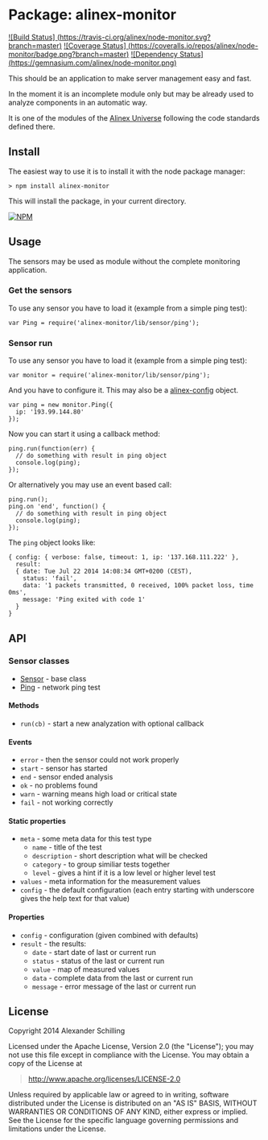 Package: alinex-monitor
=================================================

[![Build Status] (https://travis-ci.org/alinex/node-monitor.svg?branch=master)](https://travis-ci.org/alinex/node-monitor)
[![Coverage Status] (https://coveralls.io/repos/alinex/node-monitor/badge.png?branch=master)](https://coveralls.io/r/alinex/node-monitor?branch=master)
[![Dependency Status] (https://gemnasium.com/alinex/node-monitor.png)](https://gemnasium.com/alinex/node-monitor)

This should be an application to make server management easy and fast.

In the moment it is an incomplete module only but may be already used to
analyze components in an automatic way.

It is one of the modules of the [Alinex Universe](http://alinex.github.io/node-alinex)
following the code standards defined there.


Install
-------------------------------------------------

The easiest way to use it is to install it with the node package manager:

    > npm install alinex-monitor

This will install the package, in your current directory.

[![NPM](https://nodei.co/npm/alinex-monitor.png?downloads=true&stars=true)](https://nodei.co/npm/alinex-monitor/)


Usage
-------------------------------------------------

The sensors may be used as module without the complete monitoring application.

### Get the sensors

To use any sensor you have to load it (example from a simple ping test):

    var Ping = require('alinex-monitor/lib/sensor/ping');


### Sensor run

To use any sensor you have to load it (example from a simple ping test):

    var monitor = require('alinex-monitor/lib/sensor/ping');

And you have to configure it. This may also be a
[alinex-config](http://alinex.github.io/node-config) object.

    var ping = new monitor.Ping({
      ip: '193.99.144.80'
    });

Now you can start it using a callback method:

    ping.run(function(err) {
      // do something with result in ping object
      console.log(ping);
    });

Or alternatively you may use an event based call:

    ping.run();
    ping.on 'end', function() {
      // do something with result in ping object
      console.log(ping);
    });

The `ping` object looks like:

    { config: { verbose: false, timeout: 1, ip: '137.168.111.222' },
      result:
      { date: Tue Jul 22 2014 14:08:34 GMT+0200 (CEST),
        status: 'fail',
        data: '1 packets transmitted, 0 received, 100% packet loss, time 0ms',
        message: 'Ping exited with code 1'
      }
    }


API
-------------------------------------------------

### Sensor classes

- [Sensor](src/sensor/base.coffee) - base class
- [Ping](src/sensor/ping.coffee) - network ping test

#### Methods

- `run(cb)` - start a new analyzation with optional callback

#### Events

- `error` - then the sensor could not work properly
- `start` - sensor has started
- `end` - sensor ended analysis
- `ok` - no problems found
- `warn` - warning means high load or critical state
- `fail` - not working correctly

#### Static properties

- `meta` - some meta data for this test type
  - `name` - title of the test
  - `description` - short description what will be checked
  - `category` - to group similiar tests together
  - `level` - gives a hint if it is a low level or higher level test
- `values` - meta information for the measurement values
- `config` - the default configuration
  (each entry starting with underscore gives the help text for that value)

#### Properties

- `config` - configuration (given combined with defaults)
- `result` - the results:
  - `date` - start date of last or current run
  - `status` - status of the last or current run
  - `value` - map of measured values
  - `data` - complete data from the last or current run
  - `message` - error message of the last or current run


License
-------------------------------------------------

Copyright 2014 Alexander Schilling

Licensed under the Apache License, Version 2.0 (the "License");
you may not use this file except in compliance with the License.
You may obtain a copy of the License at

>  <http://www.apache.org/licenses/LICENSE-2.0>

Unless required by applicable law or agreed to in writing, software
distributed under the License is distributed on an "AS IS" BASIS,
WITHOUT WARRANTIES OR CONDITIONS OF ANY KIND, either express or implied.
See the License for the specific language governing permissions and
limitations under the License.
